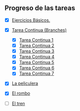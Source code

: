 ## Progreso de las tareas

- [x] [Ejercicios Básicos.](https://github.com/SanRup/dwec/tree/main/02_Variables/EjerciciosBasicos)
- [x] [Tarea Continua (Branches)](https://github.com/SanRup/dwec/branches/yours)
  - [x] [Tarea Continua 1](https://github.com/SanRup/dwec/tree/tareaContinua1/Pr%C3%A1cticas/TareaContinua)
  - [x] [Tarea Continua 2](https://github.com/SanRup/dwec/tree/tareaContinua2/Pr%C3%A1cticas/TareaContinua)
  - [x] [Tarea Continua 3](https://github.com/SanRup/dwec/tree/tareaContinua3/Pr%C3%A1cticas/TareaContinua)
  - [x] [Tarea Continua 4](https://github.com/SanRup/dwec/tree/tareaContinua4/Pr%C3%A1cticas/TareaContinua)
  - [x] [Tarea Continua 5](https://github.com/SanRup/dwec/tree/tareaContinua5/Pr%C3%A1cticas/TareaContinua)
  - [x] [Tarea Continua 6](https://github.com/SanRup/dwec/tree/tareaContinua6/Pr%C3%A1cticas/TareaContinua)
  - [x] [Tarea Continua 7](https://github.com/SanRup/dwec/tree/tareaContinua7/Pr%C3%A1cticas/TareaContinua)
- [x] [La peliculera](https://github.com/SanRup/dwec/blob/main/02_Variables/Ejercicio02Peliculera.html)
- [x] [El rombo](https://github.com/SanRup/dwec/blob/main/02_Variables/Ejercicio05Rombo.html)
- [ ] [El tren]()


<!---
Progreso de las actividades
poner un tick en las termiadas y sin tick en las que estan en progreso
poner links a los codigos
mirar emotes y que permite github de markdown
https://github.com/ikatyang/emoji-cheat-sheet/blob/master/README.md?plain=1

Código de notas
> [!NOTE]
> Highlights information that users should take into account, even when skimming.

> [!IMPORTANT]
> Crucial information necessary for users to succeed.

> [!WARNING]
> Critical content demanding immediate user attention due to potential risks.


--->

<!---
SanRup/SanRup is a ✨ special ✨ repository because its `README.md` (this file) appears on your GitHub profile.
You can click the Preview link to take a look at your changes.
--->
